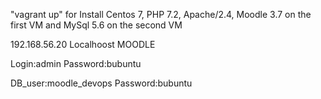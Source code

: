 "vagrant up"  for  Install Centos 7, PHP 7.2, Apache/2.4, Moodle 3.7 on the first VM and MySql 5.6 on the second VM

192.168.56.20   Localhoost MOODLE

Login:admin
Password:bubuntu

DB_user:moodle_devops
Password:bubuntu


